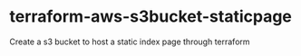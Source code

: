 # terraform-aws-s3bucket-staticpage
Create a s3 bucket to host a static index page through terraform
